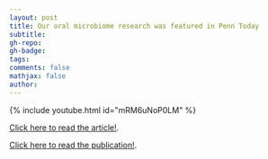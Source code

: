 ```yaml
---
layout: post
title: Our oral microbiome research was featured in Penn Today
subtitle: 
gh-repo: 
gh-badge:
tags:
comments: false
mathjax: false
author: 
---
```


{% include youtube.html id="mRM6uNoP0LM" %}

[Click here to read the article!](https://penntoday.upenn.edu/news/early-challenges-immune-system-disrupt-oral-health). 

[Click here to read the publication!](https://microbiomejournal.biomedcentral.com/articles/10.1186/s40168-025-02123-9). 





